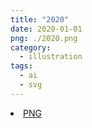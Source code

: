 ```yaml
---
title: "2020"
date: 2020-01-01
png: ./2020.png
category:
  - illustration
tags:
  - ai
  - svg
---
```

<li><a href="./2020.png" download className="btn-png">PNG</a></li>